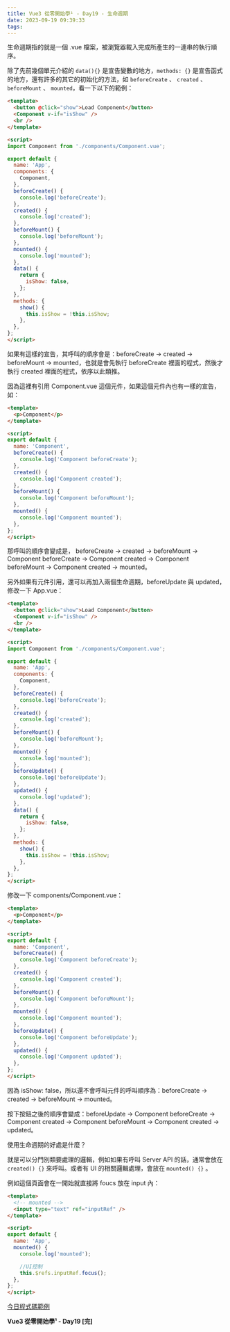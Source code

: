 ```yaml
---
title: Vue3 從零開始學¹ - Day19 - 生命週期
date: 2023-09-19 09:39:33
tags:
---
```

生命週期指的就是一個 .vue 檔案，被瀏覽器載入完成所產生的一連串的執行順序。

除了先前幾個單元介紹的 `data(){}` 是宣告變數的地方，`methods: {}` 是宣告函式的地方，還有許多的其它的初始化的方法，如 `beforeCreate` 、 `created` 、 `beforeMount` 、 `mounted`，看一下以下的範例：

```html
<template>
  <button @click="show">Load Component</button>
  <Component v-if="isShow" />
  <br />
</template>

<script>
import Component from './components/Component.vue';

export default {
  name: 'App',
  components: {
    Component,
  },
  beforeCreate() {
    console.log('beforeCreate');
  },
  created() {
    console.log('created');
  },
  beforeMount() {
    console.log('beforeMount');
  },
  mounted() {
    console.log('mounted');
  },
  data() {
    return {
      isShow: false,
    };
  },
  methods: {
    show() {
      this.isShow = !this.isShow;
    },
  },
};
</script>
```

如果有這樣的宣告，其呼叫的順序會是：beforeCreate → created → beforeMount → mounted，也就是會先執行 beforeCreate 裡面的程式，然後才執行 created 裡面的程式，依序以此類推。

因為這裡有引用 Component.vue 這個元件，如果這個元件內也有一樣的宣告，如：

```html
<template>
  <p>Component</p>
</template>

<script>
export default {
  name: 'Component',
  beforeCreate() {
    console.log('Component beforeCreate');
  },
  created() {
    console.log('Component created');
  },
  beforeMount() {
    console.log('Component beforeMount');
  },
  mounted() {
    console.log('Component mounted');
  },
};
</script>
```

那呼叫的順序會變成是， beforeCreate → created → beforeMount → Component beforeCreate → Component created → Component beforeMount → Component created → mounted。

另外如果有元件引用，還可以再加入兩個生命週期，beforeUpdate 與 updated，修改一下 App.vue：

```html
<template>
  <button @click="show">Load Component</button>
  <Component v-if="isShow" />
  <br />
</template>

<script>
import Component from './components/Component.vue';

export default {
  name: 'App',
  components: {
    Component,
  },
  beforeCreate() {
    console.log('beforeCreate');
  },
  created() {
    console.log('created');
  },
  beforeMount() {
    console.log('beforeMount');
  },
  mounted() {
    console.log('mounted');
  },
  beforeUpdate() {
    console.log('beforeUpdate');
  },
  updated() {
    console.log('updated');
  },
  data() {
    return {
      isShow: false,
    };
  },
  methods: {
    show() {
      this.isShow = !this.isShow;
    },
  },
};
</script>
```

修改一下 components/Component.vue：

```html
<template>
  <p>Component</p>
</template>

<script>
export default {
  name: 'Component',
  beforeCreate() {
    console.log('Component beforeCreate');
  },
  created() {
    console.log('Component created');
  },
  beforeMount() {
    console.log('Component beforeMount');
  },
  mounted() {
    console.log('Component mounted');
  },
  beforeUpdate() {
    console.log('Component beforeUpdate');
  },
  updated() {
    console.log('Component updated');
  },
};
</script>
```

因為 isShow: false，所以還不會呼叫元件的呼叫順序為：beforeCreate → created → beforeMount → mounted。

按下按鈕之後的順序會變成：beforeUpdate → Component beforeCreate → Component created → Component beforeMount → Component created → updated。

使用生命週期的好處是什麼？

就是可以分門別類要處理的邏輯，例如如果有呼叫 Server API 的話，通常會放在 `created() {}` 來呼叫。或者有 UI 的相關邏輯處理，會放在 `mounted() {}` 。

例如這個頁面會在一開始就直接將 foucs 放在 input 內：

```html
<template>
  <!-- mounted -->
  <input type="text" ref="inputRef" />
</template>

<script>
export default {
  name: 'App',
  mounted() {
    console.log('mounted');

    //UI控制
    this.$refs.inputRef.focus();
  },
};
</script>
```

[今日程式碼範例](https://stackblitz.com/edit/vue-lqoetn?file=src%2FApp.vue)

**Vue3 從零開始學¹ - Day19 [完]**
